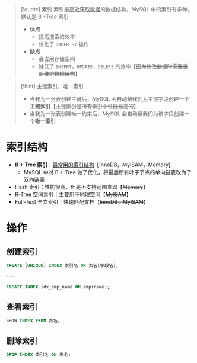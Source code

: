 
>[!quote] 索引
>索引是<u>高效获取数据</u>的数据结构，MySQL 中的索引有多种，默认是 B
>+Tree 索引
>
>- **优点**
> 	- 提高搜索的效率
> 	- 优化了 `ORDER BY` 操作
> - **缺点**
> 	- 会占用存储空间
> 	- 降低了 `INSERT`，`UPDATE`，`DELETE` 的效率【~~因为修改数据时需要重新维护数据结构~~】

>[!hint] 主键索引，唯一索引
>- 当我为一张表创建主键后，MySQL 会自动帮我们为主键字段创建一个**主键索引**【~~主键索引是所有索引中性能最高的~~】
>- 当我为一张表创建唯一约束后，MySQL 会自动帮我们为该字段创建一个**唯一索引**

# 索引结构
- **B + Tree 索引**：<u>最常用的索引结构</u>【~~InnoDB，MyISAM，Memory~~】
	- MySQL 中对 B + Tree 做了优化，将最后所有叶子节点的单向链表改为了双向链表
- Hash 索引：性能很高，但是不支持范围查询【~~Memory~~】
- R-Tree 空间索引：主要用于地理空间【~~MyISAM~~】
- Full-Text 全文索引：快速匹配文档【~~InnoDB，MyISAM~~】


# 操作
## 创建索引
```sql
CREATE [UNIQUE] INDEX 索引名 ON 表名(字段名);

---

CREATE INDEX idx_emp_name ON emp(name);
```

## 查看索引
```sql
SHOW INDEX FROM 表名;
```

## 删除索引
```sql
DROP INDEX 索引名 ON 表名;
```



